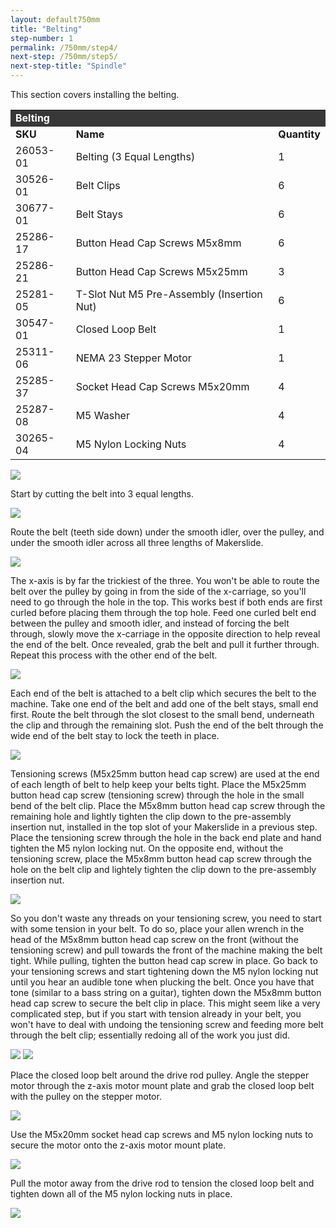 ```yaml
---
layout: default750mm
title: "Belting"
step-number: 1
permalink: /750mm/step4/
next-step: /750mm/step5/
next-step-title: "Spindle"
---
```

<p>This section covers installing the belting.</p>
<table>
<tr><td style="color:#fff;background: #383838;" colspan="3"><b>Belting
</b></td></tr>
	<tr>
		<td><b>SKU</b></td>
		<td><b>Name</b></td>
		<td><b>Quantity</b></td>
	</tr>
	<tr>
		<td>
26053-01</td>
		<td>Belting (3 Equal Lengths)</td>
		<td>1</td>
	</tr>
	<tr>
		<td>
30526-01</td>
		<td>Belt Clips</td>
		<td>6</td>
	</tr>
	<tr>
		<td>
30677-01</td>
		<td>Belt Stays</td>
		<td>6</td>
	</tr>
	<tr>
		<td>
25286-17</td>
		<td>Button Head Cap Screws M5x8mm</td>
		<td>6</td>
	</tr>
	<tr>
		<td>
25286-21</td>
		<td>Button Head Cap Screws M5x25mm</td>
		<td>3</td>
	</tr>
	<tr>
		<td>
25281-05</td>
		<td>T-Slot Nut M5 Pre-Assembly (Insertion Nut)</td>
		<td>6</td>
	</tr>
	<tr>
		<td>
30547-01</td>
		<td>Closed Loop Belt</td>
		<td>1</td>
	</tr>
	<tr>
		<td>
25311-06</td>
		<td>NEMA 23 Stepper Motor</td>
		<td>1</td>
	</tr>
	<tr>
		<td>
25285-37</td>
		<td>Socket Head Cap Screws M5x20mm</td>
		<td>4</td>
	</tr>
	<tr>
		<td>
25287-08</td>
		<td>M5 Washer</td>
		<td>4</td>
	</tr>
	<tr>
		<td>
30265-04</td>
		<td>M5 Nylon Locking Nuts</td>
		<td>4</td>
	</tr>
</table>

<img src="photo/jpfs_DSC2791.jpg">
<p>Start by cutting the belt into 3 equal lengths.</p>
<img src="photo/P4210474jpg04.jpg">
<p>Route the belt (teeth side down) under the smooth idler, over the pulley, and under the smooth idler across all three lengths of Makerslide.</p>
<img src="photo/P4210483jpg13.jpg">
<p>The x-axis is by far the trickiest of the three.  You won't be able to route the belt over the pulley by going in from the side of the x-carriage, so you'll need to go through the hole in the top.  This works best if both ends are first curled before placing them through the top hole.  Feed one curled belt end between the pulley and smooth idler, and instead of forcing the belt through, slowly move the x-carriage in the opposite direction to help reveal the end of the belt.  Once revealed, grab the belt and pull it further through.  Repeat this process with the other end of the belt.</p>
<img src="photo/P4210479jpg09.jpg">
<p>Each end of the belt is attached to a belt clip which secures the belt to the machine.  Take one end of the belt and add one of the belt stays, small end first.  Route the belt through the slot closest to the small bend, underneath the clip and through the remaining slot.  Push the end of the belt through the wide end of the belt stay to lock the teeth in place.</p>
<img src="photo/P4210485jpg15.jpg">
<p>Tensioning screws (M5x25mm button head cap screw) are used at the end of each length of belt to help keep your belts tight.  Place the M5x25mm button head cap screw (tensioning screw) through the hole in the small bend of the belt clip.  Place the M5x8mm button head cap screw through the remaining hole and lightly tighten the clip down to the pre-assembly insertion nut, installed in the top slot of your Makerslide in a previous step.  Place the tensioning screw through the hole in the back end plate and hand tighten the M5 nylon locking nut.  On the opposite end, without the tensioning screw, place the M5x8mm button head cap screw through the hole on the belt clip and lightely tighten the clip down to the pre-assembly insertion nut.</p>
<img src="photo/jpfs_DSC2795.jpg">
<p>So you don't waste any threads on your tensioning screw, you need to start with some tension in your belt. To do so, place your allen wrench in the head of the M5x8mm button head cap screw on the front (without the tensioning screw) and pull towards the front of the machine making the belt tight.  While pulling, tighten the button head cap screw in place.  Go back to your tensioning screws and start tightening down the M5 nylon locking nut until you hear an audible tone when plucking the belt.  Once you have that tone (similar to a bass string on a guitar), tighten down the M5x8mm button head cap screw to secure the belt clip in place.  This might seem like a very complicated step, but if you start with tension already in your belt, you won't have to deal with undoing the tensioning screw and feeding more belt through the belt clip; essentially redoing all of the work you just did.</p>
<img src="photo/jpfs_DSC2798.jpg">
<img src="photo/P4210487jpg17.jpg">
<p>Place the closed loop belt around the drive rod pulley.  Angle the stepper motor through the z-axis motor mount plate and grab the closed loop belt with the pulley on the stepper motor.</p>
<img src="photo/P4210490jpg20.jpg">
<p>Use the M5x20mm socket head cap screws and M5 nylon locking nuts to secure the motor onto the z-axis motor mount plate.</p>
<img src="photo/P4210493jpg23.jpg">
<p>Pull the motor away from the drive rod to tension the closed loop belt and tighten down all of the M5 nylon locking nuts in place.</p>
<img src="photo/jpfs_DSC2800.jpg">
